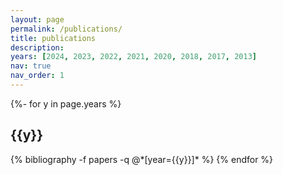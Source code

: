 ```yaml
---
layout: page
permalink: /publications/
title: publications
description: 
years: [2024, 2023, 2022, 2021, 2020, 2018, 2017, 2013]
nav: true
nav_order: 1
---
```


<!-- _pages/publications.md -->
<div class="publications">

{%- for y in page.years %}
  <h2 class="year">{{y}}</h2>
  {% bibliography -f papers -q @*[year={{y}}]* %}
{% endfor %}

</div>
